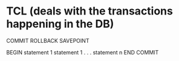 # TCL (deals with the transactions happening in the DB)

COMMIT
ROLLBACK
SAVEPOINT





BEGIN
statement 1
statement 1
.
.
.
statement n
END
COMMIT
